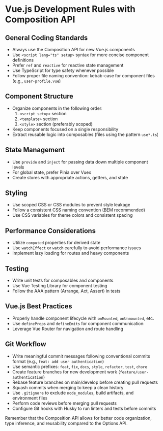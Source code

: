 # Vue.js Development Rules with Composition API

## General Coding Standards
- Always use the Composition API for new Vue.js components
- Use `<script lang="ts" setup>` syntax for more concise component definitions
- Prefer `ref` and `reactive` for reactive state management
- Use TypeScript for type safety whenever possible
- Follow proper file naming convention: kebab-case for component files (e.g., `user-profile.vue`)

## Component Structure
- Organize components in the following order:
  1. `<script setup>` section
  2. `<template>` section
  3. `<style>` section (preferably scoped)
- Keep components focused on a single responsibility
- Extract reusable logic into composables (files using the pattern `use*.ts`)

## State Management
- Use `provide` and `inject` for passing data down multiple component levels
- For global state, prefer Pinia over Vuex
- Create stores with appropriate actions, getters, and state

## Styling
- Use scoped CSS or CSS modules to prevent style leakage
- Follow a consistent CSS naming convention (BEM recommended)
- Use CSS variables for theme colors and consistent spacing

## Performance Considerations
- Utilize `computed` properties for derived state
- Use `watchEffect` or `watch` carefully to avoid performance issues
- Implement lazy loading for routes and heavy components

## Testing
- Write unit tests for composables and components
- Use Vue Testing Library for component testing
- Follow the AAA pattern (Arrange, Act, Assert) in tests

## Vue.js Best Practices
- Properly handle component lifecycle with `onMounted`, `onUnmounted`, etc.
- Use `defineProps` and `defineEmits` for component communication
- Leverage Vue Router for navigation and route handling

## Git Workflow
- Write meaningful commit messages following conventional commits format (e.g., `feat: add user authentication`)
- Use semantic prefixes: `feat`, `fix`, `docs`, `style`, `refactor`, `test`, `chore`
- Create feature branches for new development work (`feature/user-authentication`)
- Rebase feature branches on main/develop before creating pull requests
- Squash commits when merging to keep a clean history
- Use `.gitignore` to exclude `node_modules`, build artifacts, and environment files
- Perform code reviews before merging pull requests
- Configure Git hooks with Husky to run linters and tests before commits

Remember that the Composition API allows for better code organization, type inference, and reusability compared to the Options API.